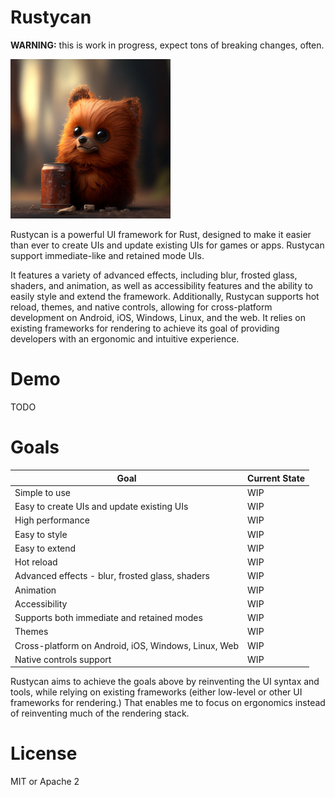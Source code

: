 # Rustycan
**WARNING:** this is work in progress, expect tons of breaking changes, often.

<img src="img/rustycan.jpg" alt="Rustycan: the UI framework that can" width="256">

Rustycan is a powerful UI framework for Rust, designed to make it easier than ever to create UIs and update existing UIs for games or apps. Rustycan support immediate-like and retained mode UIs. 

It features a variety of advanced effects, including blur, frosted glass, shaders, and animation, as well as accessibility features and the ability to easily style and extend the framework. Additionally, Rustycan supports hot reload, themes, and native controls, allowing for cross-platform development on Android, iOS, Windows, Linux, and the web. It relies on existing frameworks for rendering to achieve its goal of providing developers with an ergonomic and intuitive experience.


# Demo
TODO

# Goals

| Goal | Current State |
|------|---------------|
| Simple to use | WIP |
| Easy to create UIs and update existing UIs | WIP |
| High performance | WIP |
| Easy to style | WIP |
| Easy to extend | WIP |
| Hot reload | WIP |
| Advanced effects - blur, frosted glass, shaders | WIP |
| Animation | WIP |
| Accessibility | WIP |
| Supports both immediate and retained modes | WIP |
| Themes | WIP |
| Cross-platform on Android, iOS, Windows, Linux, Web | WIP |
| Native controls support | WIP |

Rustycan aims to achieve the goals above by reinventing the UI syntax and tools, while relying on existing frameworks (either low-level or other UI frameworks for rendering.)
That enables me to focus on ergonomics instead of reinventing much of the rendering stack.

# License
MIT or Apache 2